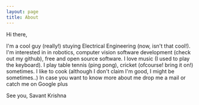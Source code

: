 ```yaml
---
layout: page
title: About
---
```


Hi there, 

I'm a cool guy (really!) stuying Electrical Engineering (now, isn't that cool!). I'm interested in in robotics, computer vision software development (check out my github), free and open source software. 
I love music (I used to play the keyboard). I play table tennis (ping pong), cricket (ofcourse! bring it on!) sometimes. I like to cook (although I don't claim I'm good, I might be sometimes..) 
In case you want to know more about me drop me a mail or catch me on Google plus 

See you,
Savant Krishna

